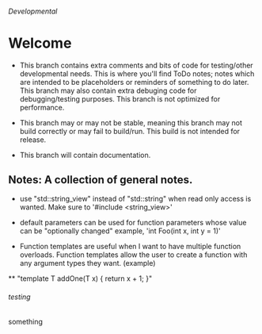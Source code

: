 ###### Developmental 
# Welcome

* This branch contains extra comments and bits of code for testing/other developmental needs. This is where you'll find ToDo notes; notes which are intended to be placeholders or reminders of something to do later. This branch may also contain extra debuging code for debugging/testing purposes. This branch is not optimized for performance. 

* This branch may or may not be stable, meaning this branch may not build correctly or may fail to build/run. This build is not intended for release. 

* This branch will contain documentation.  


## Notes: A collection of general notes. 

* use "std::string_view" instead of "std::string" when read only access is wanted. Make sure to '#include <string_view>'

* default parameters can be used for function parameters whose value can be "optionally changed" example, 'int Foo(int x, int y = 1)' 

* Function templates are useful when I want to have multiple function overloads. Function templates allow the user to create a function with any argument types they want. (example) 

** "template <typename T>
T addOne(T x)
{
    return x + 1;
}"



###### testing 
<html>
something 
<!-- This is a comment -->
</html>